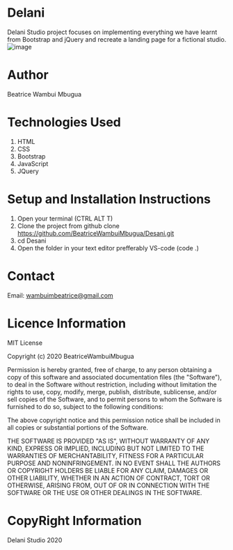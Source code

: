 # Delani
Delani Studio project focuses on implementing everything we have learnt from Bootstrap and jQuery and recreate a landing page for a fictional studio.
![image](https://user-images.githubusercontent.com/68596845/91686360-c0609200-eb65-11ea-80c4-0e2f0cdf4c14.png)

# Author
Beatrice Wambui Mbugua

# Technologies Used
1. HTML
2. CSS
3. Bootstrap
4. JavaScript
5. JQuery

# Setup and Installation Instructions

1. Open your terminal (CTRL ALT T)
2. Clone the project from github clone https://github.com/BeatriceWambuiMbugua/Desani.git
3. cd Desani
4. Open the folder in your text editor prefferably VS-code (code .)

# Contact

Email: wambuimbeatrice@gmail.com

# Licence Information

MIT License

Copyright (c) 2020 BeatriceWambuiMbugua

Permission is hereby granted, free of charge, to any person obtaining a copy
of this software and associated documentation files (the "Software"), to deal
in the Software without restriction, including without limitation the rights
to use, copy, modify, merge, publish, distribute, sublicense, and/or sell
copies of the Software, and to permit persons to whom the Software is
furnished to do so, subject to the following conditions:

The above copyright notice and this permission notice shall be included in all
copies or substantial portions of the Software.

THE SOFTWARE IS PROVIDED "AS IS", WITHOUT WARRANTY OF ANY KIND, EXPRESS OR
IMPLIED, INCLUDING BUT NOT LIMITED TO THE WARRANTIES OF MERCHANTABILITY,
FITNESS FOR A PARTICULAR PURPOSE AND NONINFRINGEMENT. IN NO EVENT SHALL THE
AUTHORS OR COPYRIGHT HOLDERS BE LIABLE FOR ANY CLAIM, DAMAGES OR OTHER
LIABILITY, WHETHER IN AN ACTION OF CONTRACT, TORT OR OTHERWISE, ARISING FROM,
OUT OF OR IN CONNECTION WITH THE SOFTWARE OR THE USE OR OTHER DEALINGS IN THE
SOFTWARE.

# CopyRight Information

Delani Studio 2020
